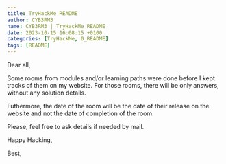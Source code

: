 ```yaml
---
title: TryHackMe README
author: CYB3RM3
name: CYB3RM3 | TryHackMe README
date: 2023-10-15 16:08:15 +0100
categories: [TryHackMe, 0_README]
tags: [README]
---
```


Dear all,

Some rooms from modules and/or learning paths were done before I kept tracks of them on my website. For those rooms, there will be only answers, without any solution details.

Futhermore, the date of the room will be the date of their release on the website and not the date of completion of the room.

Please, feel free to ask details if needed by mail.

Happy Hacking,

Best,